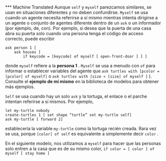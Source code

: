 ﻿*** Machine Translated
Aunque `self` y `myself` parezcamos similares, se usan en situaciones diferentes y no deben confundirse. `Myself` se usa cuando un agente necesita referirse a sí mismo mientras intenta dirigirse a un agente o conjunto de agentes diferente dentro de un `ask` o un informador (por ejemplo, de, con). Por ejemplo, si desea que la puerta de una casa abra su puerta solo cuando una persona tenga el código de acceso correcto, puede escribir 

```
ask person 1 [ 
    ask houses [ 
        if keycode = [keycode] of myself [ open-front-door ] ] ]
```
 donde `myself` refiere a la **persona 1** . `Myself` se usa a menudo con `of` para informar o establecer variables del agente que `ask turtles with [pcolor = [pcolor] of myself]` o `ask turtles with [size < [size] of myself ]` ). Consulte el **ejemplo de mí mismo** en la biblioteca de modelos para obtener más ejemplos.

`Self` se usa cuando hay un solo `ask` y la tortuga, el enlace o el parche intentan referirse a sí mismos. Por ejemplo, 

```
let my-turtle nobody 
create-turtles 1 [ set shape “turtle” set my-turtle self] 
ask my-turtle [ forward 2]
```
 establecería la variable `my-turtle` como la tortuga recién creada. Rara vez se usa, porque `[color] of self` es equivalente a simplemente decir `color` .

En el siguiente modelo, nos utilizamos a `myself` para hacer que las personas solo entren a la casa que es de su mismo color, `if color = [ color ] of myself [ stay home ]`